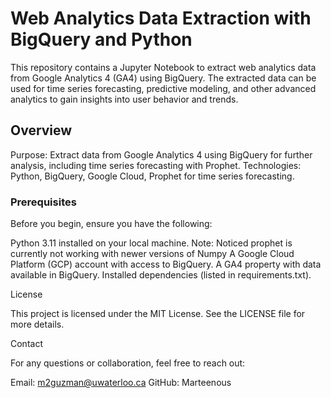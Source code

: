 # Web Analytics Data Extraction with BigQuery and Python

This repository contains a Jupyter Notebook to extract web analytics data from Google Analytics 4 (GA4) using BigQuery. The extracted data can be used for time series forecasting, predictive modeling, 
and other advanced analytics to gain insights into user behavior and trends.

## Overview

Purpose: Extract data from Google Analytics 4 using BigQuery for further analysis, including time series forecasting with Prophet.
Technologies: Python, BigQuery, Google Cloud, Prophet for time series forecasting.

### Prerequisites

Before you begin, ensure you have the following:

Python 3.11 installed on your local machine.
Note: Noticed prophet is currently not working with newer versions of Numpy
A Google Cloud Platform (GCP) account with access to BigQuery.
A GA4 property with data available in BigQuery.
Installed dependencies (listed in requirements.txt).


License

This project is licensed under the MIT License. See the LICENSE file for more details.

Contact

For any questions or collaboration, feel free to reach out:

Email: m2guzman@uwaterloo.ca
GitHub: Marteenous
